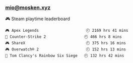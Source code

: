 ### mio@mosken.xyz
<!--
**NanamiMio/NanamiMio** is a ✨ _special_ ✨ repository because its `README.md` (this file) appears on your GitHub profile.

Here are some ideas to get you started:

- 🔭 I’m currently working on ...
- 🌱 I’m currently learning ...
- 👯 I’m looking to collaborate on ...
- 🤔 I’m looking for help with ...
- 💬 Ask me about ...
- 📫 How to reach me: ...
- 😄 Pronouns: ...
- ⚡ Fun fact: ...
-->

<!-- steam-box start -->
🎮 Steam playtime leaderboard
```text
🎮 Apex Legends                     🕘 2169 hrs 41 mins
🔫 Counter-Strike 2                 🕘 466 hrs 8 mins
🎮 ShareX                           🕘 375 hrs 16 mins
🎮 Overwatch® 2                     🕘 152 hrs 13 mins
🔫 Tom Clancy's Rainbow Six Siege   🕘 132 hrs 42 mins
```
<!-- Powered by https://github.com/YouEclipse/steam-box . -->
<!-- steam-box end -->
